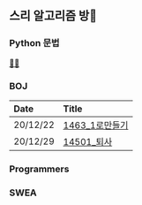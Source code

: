 ## 스리 알고리즘 방🚪

### Python 문법
[🐍📝](https://github.com/seu11ee/AlgorithmPractice/blob/master/Python/Python%20note.md)
### BOJ
|Date|Title|
|:---|:---|
|20/12/22|[1463_1로만들기](https://github.com/seu11ee/AlgorithmPractice/blob/master/BaekJoon/1463_1로만들기.py)|
|20/12/29|[14501_퇴사](https://github.com/seu11ee/AlgorithmPractice/blob/master/BaekJoon/14501_퇴사.py)|
### Programmers

### SWEA
